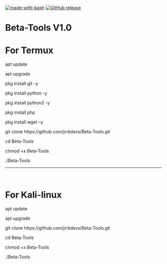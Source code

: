 [![made-with-bash](https://img.shields.io/badge/Made%20with-Bash-1f425f.svg)](https://www.gnu.org/software/bash/)
[![GitHub release](https://img.shields.io/github/release/Naereen/StrapDown.js.svg)](https://GitHub.com/Naereen/StrapDown.js/releases/)
<h1>Beta-Tools V1.0</h1>
<h1>For Termux</h1>
<p>apt update</p>
<p>apt upgrade</p>
<p>pkg install git -y </p>
<p>pkg install python -y</p>
<p>pkg install python2 -y </p>
<p>pkg install php </p>
<p>pkg install wget -y </p>
<p>git clone https://github.com/jrrkdevs/Beta-Tools.git</p>
<p>cd Beta-Tools </p>
<p>chmod +x Beta-Tools </p>
<p>./Beta-Tools </p>
<hr>
<br>
<h1>For Kali-linux</h1>
<p>apt update</p>
<p>apt upgrade</p>
<p>git clone https://github.com/jrrkdevs/Beta-Tools.git</p>
<p>cd Beta-Tools </p>
<p>chmod +x Beta-Tools </p>
<p>./Beta-Tools </p>

